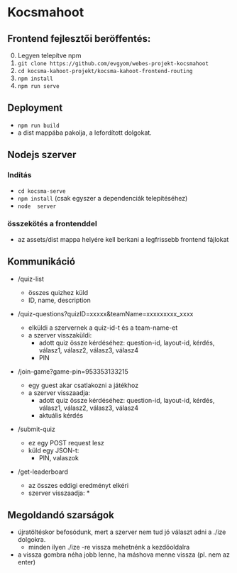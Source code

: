 # Kocsmahoot

## Frontend fejlesztői beröffentés:

0. Legyen telepítve npm
1. `git clone https://github.com/evgyom/webes-projekt-kocsmahoot`
2. `cd kocsma-kahoot-projekt/kocsma-kahoot-frontend-routing`
3. `npm install`
4. `npm run serve`

## Deployment

* `npm run build`
* a dist mappába pakolja, a lefordított dolgokat.

## Nodejs szerver

### Indítás
* `cd kocsma-serve`
* `npm install` (csak egyszer a dependenciák telepítéséhez)
* `node  server`

### összekötés a frontenddel
* az assets/dist mappa helyére kell berkani a legfrissebb frontend fájlokat


## Kommunikáció

* /quiz-list 
    * összes quizhez küld
    * ID, name, description

* /quiz-questions?quizID=xxxxx&teamName=xxxxxxxxx_xxxx
    * elküldi a szervernek a quiz-id-t és a team-name-et
    * a szerver visszaküldi:
        * adott quiz össze kérdéséhez: question-id, layout-id, kérdés, válasz1, válasz2, válasz3, válasz4
        * PIN

* /join-game?game-pin=953353133215
    * egy guest akar csatlakozni a játékhoz
    * a szerver visszaadja:
        * adott quiz össze kérdéséhez: question-id, layout-id, kérdés, válasz1, válasz2, válasz3, válasz4
        * aktuális kérdés

* /submit-quiz
    * ez egy POST request lesz
    * küld egy JSON-t:
        * PIN, valaszok

* /get-leaderboard
    * az összes eddigi eredményt elkéri
    * szerver visszaadja:
        * 

## Megoldandó szarságok
* újratöltéskor befosódunk, mert a szerver nem tud jó választ adni a ./ize dolgokra.
    * minden ilyen ./ize -re vissza mehetnénk a kezdőoldalra
* a vissza gombra néha jobb lenne, ha máshova menne vissza (pl. nem az enter)